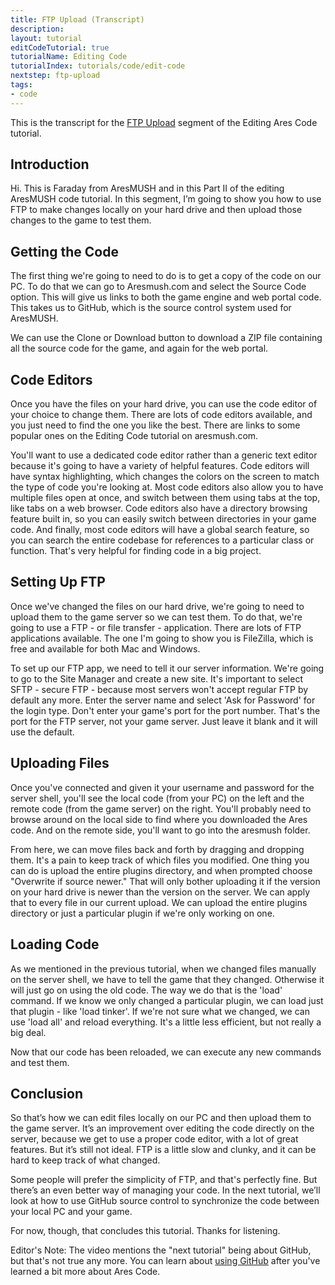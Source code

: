 ```yaml
---
title: FTP Upload (Transcript)
description: 
layout: tutorial
editCodeTutorial: true
tutorialName: Editing Code
tutorialIndex: tutorials/code/edit-code
nextstep: ftp-upload
tags:
- code
---
```


This is the transcript for the [FTP Upload](/tutorials/code/edit-code/ftp-upload.html)  segment of the Editing Ares Code tutorial.

## Introduction

Hi.  This is Faraday from AresMUSH and in this Part II of the editing AresMUSH code tutorial.  In this segment, I’m going to show you how to use FTP to make changes locally on your hard drive and then upload those changes to the game to test them.

## Getting the Code

The first thing we're going to need to do is to get a copy of the code on our PC.  To do that we can go to Aresmush.com and select the Source Code option.  This will give us links to both the game engine and web portal code.  This takes us to GitHub, which is the source control system used for AresMUSH.

We can use the Clone or Download button to download a ZIP file containing all the source code for the game, and again for the web portal.

## Code Editors

Once you have the files on your hard drive, you can use the code editor of your choice to change them.  There are lots of code editors available, and you just need to find the one you like the best.  There are links to some popular ones on the Editing Code tutorial on aresmush.com.  

You'll want to use a dedicated code editor rather than a generic text editor because it's going to have a variety of helpful features.  Code editors will have syntax highlighting, which changes the colors on the screen to match the type of code you're looking at.  Most code editors also allow you to have multiple files open at once, and switch between them using tabs at the top, like tabs on a web browser.  Code editors also have a directory browsing feature built in, so you can easily switch between directories in your game code.  And finally, most code editors will have a global search feature, so you can search the entire codebase for references to a particular class or function.  That's very helpful for finding code in a big project.

## Setting Up FTP

Once we've changed the files on our hard drive, we're going to need to upload them to the game server so we can test them.  To do that, we're going to use a FTP - or file transfer - application.  There are lots of FTP applications available.  The one I'm going to show you is FileZilla, which is free and available for both Mac and Windows.

To set up our FTP app, we need to tell it our server information.  We're going to go to the Site Manager and create a new site.  It's important to select SFTP - secure FTP - because most servers won't accept regular FTP by default any more.  Enter the server name and select 'Ask for Password' for the login type.  Don't enter your game's port for the port number.  That's the port for the FTP server, not your game server.  Just leave it blank and it will use the default.

## Uploading Files

Once you've connected and given it your username and password for the server shell, you'll see the local code (from your PC) on the left and the remote code (from the game server) on the right.  You'll probably need to browse around on the local side to find where you downloaded the Ares code.  And on the remote side, you'll want to go into the aresmush folder.

From here, we can move files back and forth by dragging and dropping them.  It's a pain to keep track of which files you modified.  One thing you can do is upload the entire plugins directory, and when prompted choose "Overwrite if source newer."  That will only bother uploading it if the version on your hard drive is newer than the version on the server.  We can apply that to every file in our current upload.  We can upload the entire plugins directory or just a particular plugin if we're only working on one.

## Loading Code

As we mentioned in the previous tutorial, when we changed files manually on the server shell, we have to tell the game that they changed.  Otherwise it will just go on using the old code.  The way we do that is the 'load' command.  If we know we only changed a particular plugin, we can load just that plugin - like 'load tinker'.  If we're not sure what we changed, we can use 'load all' and reload everything.  It's a little less efficient, but not really a big deal.

Now that our code has been reloaded, we can execute any new commands and test them.

## Conclusion

So that’s how we can edit files locally on our PC and then upload them to the game server.  It’s an improvement over editing the code directly on the server, because we get to use a proper code editor, with a lot of great features.  But it’s still not ideal.  FTP is a little slow and clunky, and it can be hard to keep track of what changed.

Some people will prefer the simplicity of FTP, and that's perfectly fine.  But there’s an even better way of managing your code.  In the next tutorial, we’ll look at how to use GitHub source control to synchronize the code between your local PC and your game. 

For now, though, that concludes this tutorial.  Thanks for listening.

Editor's Note: The video mentions the "next tutorial" being about GitHub, but that's not true any more.  You can learn about [using GitHub](/tutorials/code/git.html) after you've learned a bit more about Ares Code.